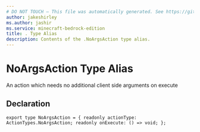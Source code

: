 ```yaml
---
# DO NOT TOUCH — This file was automatically generated. See https://github.com/mojang/minecraftapidocsgenerator to modify descriptions, examples, etc.
author: jakeshirley
ms.author: jashir
ms.service: minecraft-bedrock-edition
title: . Type Alias
description: Contents of the .NoArgsAction type alias.
---
```

# NoArgsAction Type Alias

An action which needs no additional client side arguments on execute

## Declaration
`export type NoArgsAction = {
    readonly actionType: ActionTypes.NoArgsAction;
    readonly onExecute: () => void;
};`

